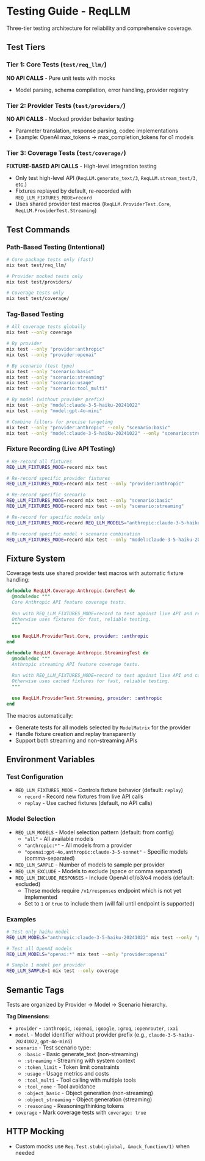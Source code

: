 # Testing Guide - ReqLLM

Three-tier testing architecture for reliability and comprehensive coverage.

## Test Tiers

### Tier 1: Core Tests (`test/req_llm/`)
**NO API CALLS** - Pure unit tests with mocks
- Model parsing, schema compilation, error handling, provider registry

### Tier 2: Provider Tests (`test/providers/`)
**NO API CALLS** - Mocked provider behavior testing
- Parameter translation, response parsing, codec implementations
- Example: OpenAI max_tokens → max_completion_tokens for o1 models

### Tier 3: Coverage Tests (`test/coverage/`)
**FIXTURE-BASED API CALLS** - High-level integration testing
- Only test high-level API (`ReqLLM.generate_text/3`, `ReqLLM.stream_text/3`, etc.)
- Fixtures replayed by default, re-recorded with `REQ_LLM_FIXTURES_MODE=record`
- Uses shared provider test macros (`ReqLLM.ProviderTest.Core`, `ReqLLM.ProviderTest.Streaming`)

## Test Commands

### Path-Based Testing (Intentional)
```bash
# Core package tests only (fast)
mix test test/req_llm/

# Provider mocked tests only  
mix test test/providers/

# Coverage tests only
mix test test/coverage/
```

### Tag-Based Testing
```bash
# All coverage tests globally
mix test --only coverage

# By provider
mix test --only "provider:anthropic"
mix test --only "provider:openai"

# By scenario (test type)
mix test --only "scenario:basic"
mix test --only "scenario:streaming"
mix test --only "scenario:usage"
mix test --only "scenario:tool_multi"

# By model (without provider prefix)
mix test --only "model:claude-3-5-haiku-20241022"
mix test --only "model:gpt-4o-mini"

# Combine filters for precise targeting
mix test --only "provider:anthropic" --only "scenario:basic"
mix test --only "model:claude-3-5-haiku-20241022" --only "scenario:streaming"
```

### Fixture Recording (Live API Testing)
```bash
# Re-record all fixtures
REQ_LLM_FIXTURES_MODE=record mix test

# Re-record specific provider fixtures
REQ_LLM_FIXTURES_MODE=record mix test --only "provider:anthropic"

# Re-record specific scenario
REQ_LLM_FIXTURES_MODE=record mix test --only "scenario:basic"
REQ_LLM_FIXTURES_MODE=record mix test --only "scenario:streaming"

# Re-record for specific models only
REQ_LLM_FIXTURES_MODE=record REQ_LLM_MODELS="anthropic:claude-3-5-haiku-20241022" mix test --only "provider:anthropic"

# Re-record specific model + scenario combination
REQ_LLM_FIXTURES_MODE=record mix test --only "model:claude-3-5-haiku-20241022" --only "scenario:basic"
```

## Fixture System

Coverage tests use shared provider test macros with automatic fixture handling:

```elixir
defmodule ReqLLM.Coverage.Anthropic.CoreTest do
  @moduledoc """
  Core Anthropic API feature coverage tests.
  
  Run with REQ_LLM_FIXTURES_MODE=record to test against live API and record fixtures.
  Otherwise uses fixtures for fast, reliable testing.
  """
  
  use ReqLLM.ProviderTest.Core, provider: :anthropic
end

defmodule ReqLLM.Coverage.Anthropic.StreamingTest do
  @moduledoc """
  Anthropic streaming API feature coverage tests.
  
  Run with REQ_LLM_FIXTURES_MODE=record to test against live API and capture fixtures.
  Otherwise uses cached fixtures for fast, reliable testing.
  """
  
  use ReqLLM.ProviderTest.Streaming, provider: :anthropic
end
```

The macros automatically:
- Generate tests for all models selected by `ModelMatrix` for the provider
- Handle fixture creation and replay transparently
- Support both streaming and non-streaming APIs

## Environment Variables

### Test Configuration
- `REQ_LLM_FIXTURES_MODE` - Controls fixture behavior (default: `replay`)
  - `record` - Record new fixtures from live API calls
  - `replay` - Use cached fixtures (default, no API calls)

### Model Selection
- `REQ_LLM_MODELS` - Model selection pattern (default: from config)
  - `"all"` - All available models
  - `"anthropic:*"` - All models from a provider
  - `"openai:gpt-4o,anthropic:claude-3-5-sonnet"` - Specific models (comma-separated)
- `REQ_LLM_SAMPLE` - Number of models to sample per provider
- `REQ_LLM_EXCLUDE` - Models to exclude (space or comma separated)
- `REQ_LLM_INCLUDE_RESPONSES` - Include OpenAI o1/o3/o4 models (default: excluded)
  - These models require `/v1/responses` endpoint which is not yet implemented
  - Set to `1` or `true` to include them (will fail until endpoint is supported)

### Examples
```bash
# Test only haiku model
REQ_LLM_MODELS="anthropic:claude-3-5-haiku-20241022" mix test --only "provider:anthropic"

# Test all OpenAI models
REQ_LLM_MODELS="openai:*" mix test --only "provider:openai"

# Sample 1 model per provider
REQ_LLM_SAMPLE=1 mix test --only coverage
```

## Semantic Tags

Tests are organized by Provider → Model → Scenario hierarchy.

**Tag Dimensions:**
- `provider` - `:anthropic`, `:openai`, `:google`, `:groq`, `:openrouter`, `:xai`
- `model` - Model identifier without provider prefix (e.g., `claude-3-5-haiku-20241022`, `gpt-4o-mini`)
- `scenario` - Test scenario type:
  - `:basic` - Basic generate_text (non-streaming)
  - `:streaming` - Streaming with system context
  - `:token_limit` - Token limit constraints
  - `:usage` - Usage metrics and costs
  - `:tool_multi` - Tool calling with multiple tools
  - `:tool_none` - Tool avoidance
  - `:object_basic` - Object generation (non-streaming)
  - `:object_streaming` - Object generation (streaming)
  - `:reasoning` - Reasoning/thinking tokens
- `coverage` - Mark coverage tests with `coverage: true`

## HTTP Mocking

- Custom mocks use `Req.Test.stub(:global, &mock_function/1)` when needed
